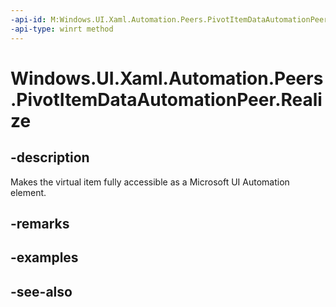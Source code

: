 ```yaml
---
-api-id: M:Windows.UI.Xaml.Automation.Peers.PivotItemDataAutomationPeer.Realize
-api-type: winrt method
---
```


<!-- Method syntax
public void Realize()
-->

# Windows.UI.Xaml.Automation.Peers.PivotItemDataAutomationPeer.Realize

## -description
Makes the virtual item fully accessible as a Microsoft UI Automation element.



## -remarks

## -examples

## -see-also
